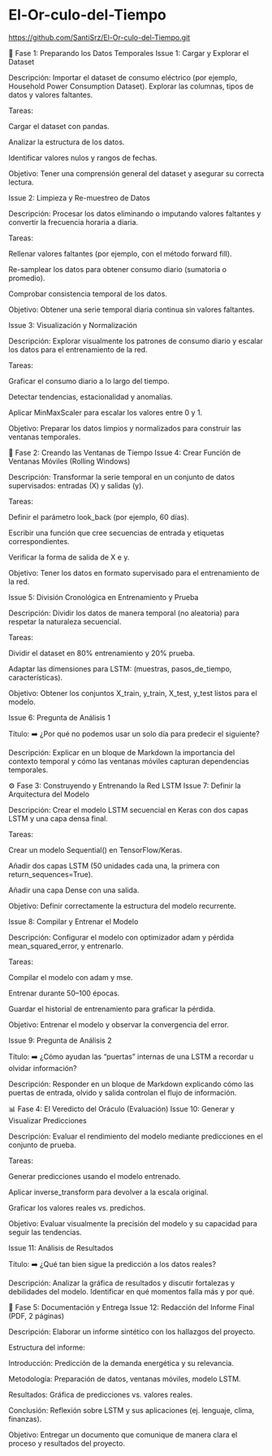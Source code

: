 # El-Or-culo-del-Tiempo

https://github.com/SantiSrz/El-Or-culo-del-Tiempo.git

🧩 Fase 1: Preparando los Datos Temporales
Issue 1: Cargar y Explorar el Dataset

Descripción:
Importar el dataset de consumo eléctrico (por ejemplo, Household Power Consumption Dataset). Explorar las columnas, tipos de datos y valores faltantes.

Tareas:

Cargar el dataset con pandas.

Analizar la estructura de los datos.

Identificar valores nulos y rangos de fechas.

Objetivo:
Tener una comprensión general del dataset y asegurar su correcta lectura.

Issue 2: Limpieza y Re-muestreo de Datos

Descripción:
Procesar los datos eliminando o imputando valores faltantes y convertir la frecuencia horaria a diaria.

Tareas:

Rellenar valores faltantes (por ejemplo, con el método forward fill).

Re-samplear los datos para obtener consumo diario (sumatoria o promedio).

Comprobar consistencia temporal de los datos.

Objetivo:
Obtener una serie temporal diaria continua sin valores faltantes.

Issue 3: Visualización y Normalización

Descripción:
Explorar visualmente los patrones de consumo diario y escalar los datos para el entrenamiento de la red.

Tareas:

Graficar el consumo diario a lo largo del tiempo.

Detectar tendencias, estacionalidad y anomalías.

Aplicar MinMaxScaler para escalar los valores entre 0 y 1.

Objetivo:
Preparar los datos limpios y normalizados para construir las ventanas temporales.

🧠 Fase 2: Creando las Ventanas de Tiempo
Issue 4: Crear Función de Ventanas Móviles (Rolling Windows)

Descripción:
Transformar la serie temporal en un conjunto de datos supervisados: entradas (X) y salidas (y).

Tareas:

Definir el parámetro look_back (por ejemplo, 60 días).

Escribir una función que cree secuencias de entrada y etiquetas correspondientes.

Verificar la forma de salida de X e y.

Objetivo:
Tener los datos en formato supervisado para el entrenamiento de la red.

Issue 5: División Cronológica en Entrenamiento y Prueba

Descripción:
Dividir los datos de manera temporal (no aleatoria) para respetar la naturaleza secuencial.

Tareas:

Dividir el dataset en 80% entrenamiento y 20% prueba.

Adaptar las dimensiones para LSTM: (muestras, pasos_de_tiempo, características).

Objetivo:
Obtener los conjuntos X_train, y_train, X_test, y_test listos para el modelo.

Issue 6: Pregunta de Análisis 1

Título:
➡️ ¿Por qué no podemos usar un solo día para predecir el siguiente?

Descripción:
Explicar en un bloque de Markdown la importancia del contexto temporal y cómo las ventanas móviles capturan dependencias temporales.

⚙️ Fase 3: Construyendo y Entrenando la Red LSTM
Issue 7: Definir la Arquitectura del Modelo

Descripción:
Crear el modelo LSTM secuencial en Keras con dos capas LSTM y una capa densa final.

Tareas:

Crear un modelo Sequential() en TensorFlow/Keras.

Añadir dos capas LSTM (50 unidades cada una, la primera con return_sequences=True).

Añadir una capa Dense con una salida.

Objetivo:
Definir correctamente la estructura del modelo recurrente.

Issue 8: Compilar y Entrenar el Modelo

Descripción:
Configurar el modelo con optimizador adam y pérdida mean_squared_error, y entrenarlo.

Tareas:

Compilar el modelo con adam y mse.

Entrenar durante 50–100 épocas.

Guardar el historial de entrenamiento para graficar la pérdida.

Objetivo:
Entrenar el modelo y observar la convergencia del error.

Issue 9: Pregunta de Análisis 2

Título:
➡️ ¿Cómo ayudan las “puertas” internas de una LSTM a recordar u olvidar información?

Descripción:
Responder en un bloque de Markdown explicando cómo las puertas de entrada, olvido y salida controlan el flujo de información.

📊 Fase 4: El Veredicto del Oráculo (Evaluación)
Issue 10: Generar y Visualizar Predicciones

Descripción:
Evaluar el rendimiento del modelo mediante predicciones en el conjunto de prueba.

Tareas:

Generar predicciones usando el modelo entrenado.

Aplicar inverse_transform para devolver a la escala original.

Graficar los valores reales vs. predichos.

Objetivo:
Evaluar visualmente la precisión del modelo y su capacidad para seguir las tendencias.

Issue 11: Análisis de Resultados

Título:
➡️ ¿Qué tan bien sigue la predicción a los datos reales?

Descripción:
Analizar la gráfica de resultados y discutir fortalezas y debilidades del modelo.
Identificar en qué momentos falla más y por qué.

📝 Fase 5: Documentación y Entrega
Issue 12: Redacción del Informe Final (PDF, 2 páginas)

Descripción:
Elaborar un informe sintético con los hallazgos del proyecto.

Estructura del informe:

Introducción: Predicción de la demanda energética y su relevancia.

Metodología: Preparación de datos, ventanas móviles, modelo LSTM.

Resultados: Gráfica de predicciones vs. valores reales.

Conclusión: Reflexión sobre LSTM y sus aplicaciones (ej. lenguaje, clima, finanzas).

Objetivo:
Entregar un documento que comunique de manera clara el proceso y resultados del proyecto.
